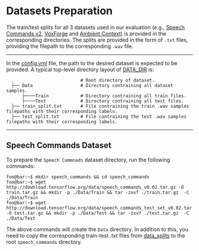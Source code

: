 # Datasets Preparation

The train/test splits for all 3 datasets used in our evaluation (e.g., [Speech Commands v2](https://www.tensorflow.org/datasets/catalog/speech_commands), [VoxForge](https://www.tensorflow.org/datasets/catalog/voxforge) and [Ambient Context](https://www.esense.io/datasets/ambientacousticcontext/index.html)) is provided in the corresponding directories. The splits are provided in the form of `.txt` files, providing the filepath to the corresponding `.wav` file.

---

In the [config.yml](../config.yml) file, the path to the desired dataset is expected to be provided. A typical top-level directory layout of [DATA_DIR](../config.yml#L13) is:
```
  .							# Root directory of dataset.
  ├── Data					# Directory contraining all dataset samples.
  	  ├────Train			# Directory contraining all train files.
  	  ├────Test				# Directory contraining all test files.
  ├── train_split.txt		# File contraining the train .wav samples filepaths with their corresponding labels.
  ├── test_split.txt		# File contraining the test .wav samples filepaths with their corresponding labels.
```
---

## Speech Commands Dataset
To prepare the `Speech Commnads` dataset directory, run the following commands:

```console
foo@bar:~$ mkdir speech_commands && cd speech_commands
foo@bar:~$ wget http://download.tensorflow.org/data/speech_commands_v0.02.tar.gz -O train.tar.gz && mkdir -p ./Data/Train && tar -zxvf ./train.tar.gz  -C ./Data/Train
foo@bar:~$ wget http://download.tensorflow.org/data/speech_commands_test_set_v0.02.tar.gz -O test.tar.gz && mkdir -p ./Data/Test && tar -zxvf ./test.tar.gz  -C ./Data/Test
```
The above commands will create the `Data` directory. In addition to this, you need to copy the corresponding train-test .txt files from [data_splits]((data_splits/speech_commands)) to the root `speech_commands` directory.

